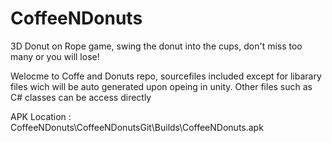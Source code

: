 # CoffeeNDonuts
3D Donut on Rope game, swing the donut into the cups, don't miss too many or you will lose!

Welocme to Coffe and Donuts repo, sourcefiles included except for libarary files wich will be auto generated upon opeing in unity.
Other files such as C# classes can be access directly

APK Location : CoffeeNDonuts\CoffeeNDonutsGit\Builds\CoffeeNDonuts.apk
